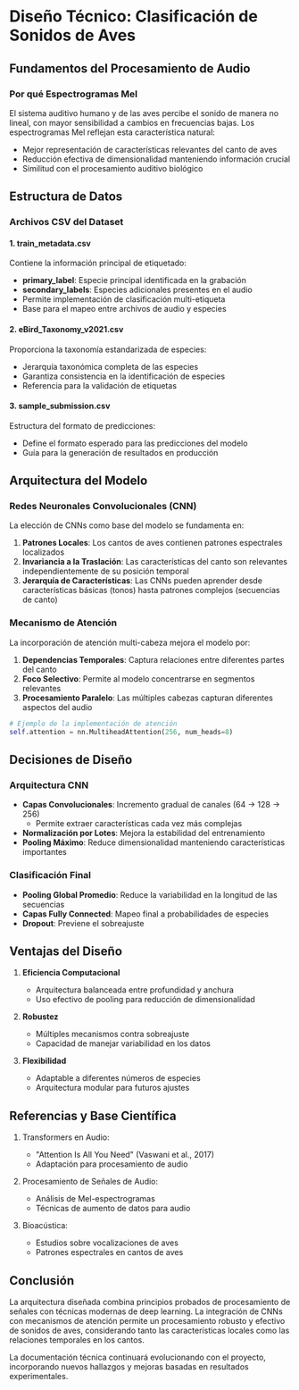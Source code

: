 # Diseño Técnico: Clasificación de Sonidos de Aves

## Fundamentos del Procesamiento de Audio

### Por qué Espectrogramas Mel
El sistema auditivo humano y de las aves percibe el sonido de manera no lineal, con mayor sensibilidad a cambios en frecuencias bajas. Los espectrogramas Mel reflejan esta característica natural:

- Mejor representación de características relevantes del canto de aves
- Reducción efectiva de dimensionalidad manteniendo información crucial
- Similitud con el procesamiento auditivo biológico

## Estructura de Datos

### Archivos CSV del Dataset

#### 1. train_metadata.csv
Contiene la información principal de etiquetado:
- **primary_label**: Especie principal identificada en la grabación
- **secondary_labels**: Especies adicionales presentes en el audio
- Permite implementación de clasificación multi-etiqueta
- Base para el mapeo entre archivos de audio y especies

#### 2. eBird_Taxonomy_v2021.csv
Proporciona la taxonomía estandarizada de especies:
- Jerarquía taxonómica completa de las especies
- Garantiza consistencia en la identificación de especies
- Referencia para la validación de etiquetas

#### 3. sample_submission.csv
Estructura del formato de predicciones:
- Define el formato esperado para las predicciones del modelo
- Guía para la generación de resultados en producción

## Arquitectura del Modelo

### Redes Neuronales Convolucionales (CNN)
La elección de CNNs como base del modelo se fundamenta en:

1. **Patrones Locales**: Los cantos de aves contienen patrones espectrales localizados
2. **Invariancia a la Traslación**: Las características del canto son relevantes independientemente de su posición temporal
3. **Jerarquía de Características**: Las CNNs pueden aprender desde características básicas (tonos) hasta patrones complejos (secuencias de canto)

### Mecanismo de Atención
La incorporación de atención multi-cabeza mejora el modelo por:

1. **Dependencias Temporales**: Captura relaciones entre diferentes partes del canto
2. **Foco Selectivo**: Permite al modelo concentrarse en segmentos relevantes
3. **Procesamiento Paralelo**: Las múltiples cabezas capturan diferentes aspectos del audio

```python
# Ejemplo de la implementación de atención
self.attention = nn.MultiheadAttention(256, num_heads=8)
```

## Decisiones de Diseño

### Arquitectura CNN
- **Capas Convolucionales**: Incremento gradual de canales (64 → 128 → 256)
  - Permite extraer características cada vez más complejas
- **Normalización por Lotes**: Mejora la estabilidad del entrenamiento
- **Pooling Máximo**: Reduce dimensionalidad manteniendo características importantes

### Clasificación Final
- **Pooling Global Promedio**: Reduce la variabilidad en la longitud de las secuencias
- **Capas Fully Connected**: Mapeo final a probabilidades de especies
- **Dropout**: Previene el sobreajuste

## Ventajas del Diseño

1. **Eficiencia Computacional**
   - Arquitectura balanceada entre profundidad y anchura
   - Uso efectivo de pooling para reducción de dimensionalidad

2. **Robustez**
   - Múltiples mecanismos contra sobreajuste
   - Capacidad de manejar variabilidad en los datos

3. **Flexibilidad**
   - Adaptable a diferentes números de especies
   - Arquitectura modular para futuros ajustes

## Referencias y Base Científica

1. Transformers en Audio:
   - "Attention Is All You Need" (Vaswani et al., 2017)
   - Adaptación para procesamiento de audio

2. Procesamiento de Señales de Audio:
   - Análisis de Mel-espectrogramas
   - Técnicas de aumento de datos para audio

3. Bioacústica:
   - Estudios sobre vocalizaciones de aves
   - Patrones espectrales en cantos de aves

## Conclusión

La arquitectura diseñada combina principios probados de procesamiento de señales con técnicas modernas de deep learning. La integración de CNNs con mecanismos de atención permite un procesamiento robusto y efectivo de sonidos de aves, considerando tanto las características locales como las relaciones temporales en los cantos.

La documentación técnica continuará evolucionando con el proyecto, incorporando nuevos hallazgos y mejoras basadas en resultados experimentales.